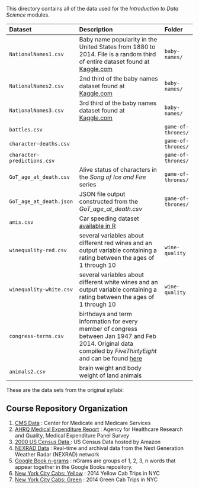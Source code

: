 This directory contains all of the data used for the *Introduction to Data Science* modules.  

Dataset | Description | Folder
:-------|:------------|:------
`NationalNames1.csv`| Baby name popularity in the United States from 1880 to 2014. File is a random third of entire dataset found at [Kaggle.com](https://www.kaggle.com) | `baby-names/`
`NationalNames2.csv`| 2nd third of the baby names dataset found at [Kaggle.com](https://www.kaggle.com) | `baby-names/`
`NationalNames3.csv`| 3rd third of the baby names dataset found at [Kaggle.com](https://www.kaggle.com) | `baby-names/`
`battles.csv`||`game-of-thrones/`
`character-deaths.csv`||`game-of-thrones/`
`character-predictions.csv`||`game-of-thrones/`
`GoT_age_at_death.csv`|Alive status of characters in the *Song of Ice and Fire* series|`game-of-thrones/`
`GoT_age_at_death.json`|JSON file output constructed from the *GoT_age_at_death.csv* |`game-of-thrones/`
`amis.csv` | Car speeding dataset [available in R](https://vincentarelbundock.github.io/Rdatasets/doc/boot/amis.html) |
`winequality-red.csv` | several variables about different red wines and an output variable containing a rating between the ages of 1 through 10 | `wine-quality`
`winequality-white.csv` | several variables about different white wines and an output variable containing a rating between the ages of 1 through 10 | `wine-quality`
`congress-terms.csv` | birthdays and term information for every member of congress between Jan 1947 and Feb 2014. Original data compiled by *FiveThirtyEight* and can be found [here](https://github.com/fivethirtyeight/data/tree/master/congress-age) |
`animals2.csv` | brain weight and body weight of land animals |

These are the data sets from the original syllabi:

## Course Repository Organization
1. [CMS Data](https://www.cms.gov/Research-Statistics-Data-and-Systems/Research-Statistics-Data-and-Systems.html) : Center for Medicate and Medicare Services
2. [AHRQ Medical Expenditure Report](http://meps.ahrq.gov/mepsweb/data_stats/download_data_files.jsp) : Agency for Healthcare Research and Quality, Medical Expenditure Panel Survey
3. [2000 US Census Data ](https://aws.amazon.com/datasets/2000-us-census/) : US Census Data hosted by Amazon
4. [NEXRAD Data](http://aws.amazon.com/noaa-big-data/nexrad/ ) : Real-time and archival data from the Next Generation Weather Radar (NEXRAD) network
5. [Google Book n-grams](https://aws.amazon.com/datasets/google-books-ngrams/) : nGrams are groups of 1, 2, 3, n words that appear together in the Google Books repository.
6. [New York City Cabs: Yellow](https://bigquery.cloud.google.com/table/nyc-tlc:yellow.trips_2014) : 2014 Yellow Cab Trips in NYC
7. [New York City Cabs: Green](https://bigquery.cloud.google.com/table/nyc-tlc:green.trips_2014) : 2014 Green Cab Trips in NYC
